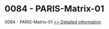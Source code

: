 # 0084 - PARIS-Matrix-01
0084 - PARIS-Matrix-01
[>> Detailed information](https://secure.shareit.com/shareit/product.html?productid=300951624&affiliateid=200057808)